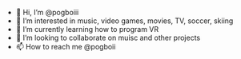 - 👋 Hi, I’m @pogboiii
- 👀 I’m interested in music, video games, movies, TV, soccer, skiing
- 🌱 I’m currently learning how to program VR
- 💞️ I’m looking to collaborate on muisc and other projects
- 📫 How to reach me @pogboii

<!---
pogboiii/pogboiii is a ✨ special ✨ repository because its `README.md` (this file) appears on your GitHub profile.
You can click the Preview link to take a look at your changes.
--->
